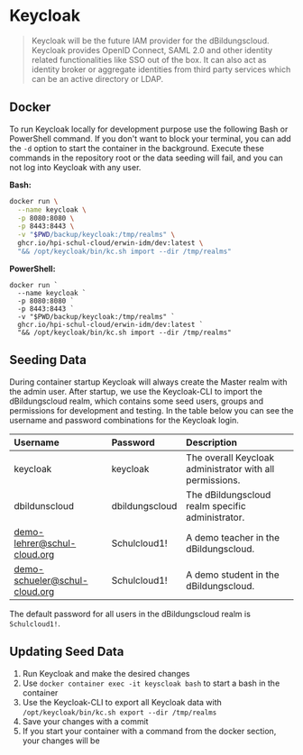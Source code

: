# Keycloak
> Keycloak will be the future IAM provider for the dBildungscloud. Keycloak provides OpenID Connect, SAML 2.0 and other
> identity related functionalities like SSO out of the box. It can also act as identity broker or aggregate identities
> from third party services which can be an active directory or LDAP.

## Docker
To run Keycloak locally for development purpose use the following Bash or PowerShell command. If you don't want to block
your terminal, you can add the `-d` option to start the container in the background. Execute these commands in the
repository root or the data seeding will fail, and you can not log into Keycloak with any user.

__Bash:__
```bash
docker run \
  --name keycloak \
  -p 8080:8080 \
  -p 8443:8443 \
  -v "$PWD/backup/keycloak:/tmp/realms" \
  ghcr.io/hpi-schul-cloud/erwin-idm/dev:latest \
  "&& /opt/keycloak/bin/kc.sh import --dir /tmp/realms"
```

__PowerShell:__
```pwsh
docker run `
  --name keycloak `
  -p 8080:8080 `
  -p 8443:8443 `
  -v "$PWD/backup/keycloak:/tmp/realms" `
  ghcr.io/hpi-schul-cloud/erwin-idm/dev:latest `
  "&& /opt/keycloak/bin/kc.sh import --dir /tmp/realms"
```

## Seeding Data
During container startup Keycloak will always create the Master realm with the admin user. After startup, we use the
Keycloak-CLI to import the dBildungscloud realm, which contains some seed users, groups and permissions for development
and testing. In the table below you can see the username and password combinations for the Keycloak login.

| Username | Password | Description |
| :- | :- | :- |
| keycloak | keycloak | The overall Keycloak administrator with all permissions. |
| dbildunscloud | dbildungscloud | The dBildungscloud realm specific administrator. |
| demo-lehrer@schul-cloud.org | Schulcloud1! | A demo teacher in the dBildungscloud. |
| demo-schueler@schul-cloud.org | Schulcloud1! | A demo student in the dBildungscloud. |

The default password for all users in the dBildungscloud realm is `Schulcloud1!`.

## Updating Seed Data
1. Run Keycloak and make the desired changes
2. Use `docker container exec -it keyscloak bash` to start a bash in the container
3. Use the Keycloak-CLI to export all Keycloak data with `/opt/keycloak/bin/kc.sh export --dir /tmp/realms`
4. Save your changes with a commit
5. If you start your container with a command from the docker section, your changes will be 
